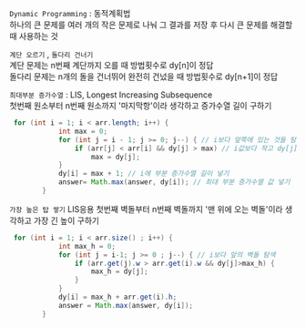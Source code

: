 `Dynamic Programming` : 동적계획법 </br>
하나의 큰 문제를 여러 개의 작은 문제로 나눠 그 결과를 저장 후 다시 큰 문제를 해결할 때 사용하는 것

`계단 오르기` , `돌다리 건너기`</br>
계단 문제는 n번째 계단까지 오를 때 방법횟수로 dy[n]이 정답</br>
돌다리 문제는 n개의 돌을 건너뛰어 완전히 건넜을 때 방법횟수로 dy[n+1]이 정답</br>

`최대부분 증가수열` : LIS, Longest Increasing Subsequence </br>
첫번째 원소부터 n번째 원소까지 '마지막항'이라 생각하고 증가수열 길이 구하기

```java
 for (int i = 1; i < arr.length; i++) {
            int max = 0;
            for (int j = i - 1; j >= 0; j--) { // i보다 앞쪽에 있는 것들 탐색
                if (arr[j] < arr[i] && dy[j] > max) // i값보다 작고 dy[j]값이 가장 큰 수
                    max = dy[j];
            }
            dy[i] = max + 1; // i에 부분 증가수열 길이 넣기
            answer= Math.max(answer, dy[i]); // 최대 부분 증가수열 값 넣기
        }
```

`가장 높은 탑 쌓기` LIS응용
첫번째 벽돌부터 n번째 벽돌까지 '맨 위에 오는 벽돌'이라 생각하고 가장 긴 높이 구하기

```java
 for (int i = 1; i < arr.size() ; i++) {
            int max_h = 0;
            for (int j = i-1; j >= 0 ; j--) { // i보다 앞의 벽돌 탐색
                if (arr.get(j).w > arr.get(i).w && dy[j]>max_h) {
                    max_h = dy[j];
                }
            }
            dy[i] = max_h + arr.get(i).h;
            answer = Math.max(answer, dy[i]);
        }
```
